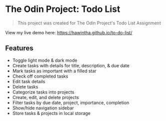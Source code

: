 # The Odin Project: Todo List
> This project was created for The Odin Project's Todo List Assignment

View my live demo here: https://hawintha.github.io/to-do-list/

## Features
- Toggle light mode & dark mode
- Create tasks with details for title, description, & due date
- Mark tasks as important with a filled star
- Check off completed tasks
- Edit task details
- Delete tasks
- Categorize tasks into projects
- Create, edit, and delete projects
- Filter tasks by due date, project, importance, completion
- Show/hide navigation sidebar
- Store tasks & projects in local storage